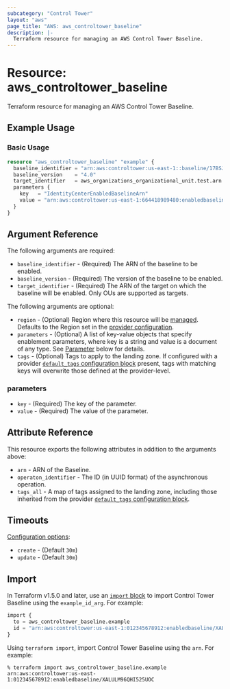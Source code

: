 ```yaml
---
subcategory: "Control Tower"
layout: "aws"
page_title: "AWS: aws_controltower_baseline"
description: |-
  Terraform resource for managing an AWS Control Tower Baseline.
---
```


# Resource: aws_controltower_baseline

Terraform resource for managing an AWS Control Tower Baseline.

## Example Usage

### Basic Usage

```terraform
resource "aws_controltower_baseline" "example" {
  baseline_identifier = "arn:aws:controltower:us-east-1::baseline/17BSJV3IGJ2QSGA2"
  baseline_version    = "4.0"
  target_identifier   = aws_organizations_organizational_unit.test.arn
  parameters {
    key   = "IdentityCenterEnabledBaselineArn"
    value = "arn:aws:controltower:us-east-1:664418989480:enabledbaseline/XALULM96QHI525UOC"
  }
}
```

## Argument Reference

The following arguments are required:

* `baseline_identifier` - (Required) The ARN of the baseline to be enabled.
* `baseline_version` - (Required) The version of the baseline to be enabled.
* `target_identifier` - (Required) The ARN of the target on which the baseline will be enabled. Only OUs are supported as targets.

The following arguments are optional:

* `region` - (Optional) Region where this resource will be [managed](https://docs.aws.amazon.com/general/latest/gr/rande.html#regional-endpoints). Defaults to the Region set in the [provider configuration](https://registry.terraform.io/providers/hashicorp/aws/latest/docs#aws-configuration-reference).
* `parameters` - (Optional) A list of key-value objects that specify enablement parameters, where key is a string and value is a document of any type. See [Parameter](#parameters) below for details.
* `tags` - (Optional) Tags to apply to the landing zone. If configured with a provider [`default_tags` configuration block](https://registry.terraform.io/providers/hashicorp/aws/latest/docs#default_tags-configuration-block) present, tags with matching keys will overwrite those defined at the provider-level.

### parameters

* `key` - (Required) The key of the parameter.
* `value` - (Required) The value of the parameter.

## Attribute Reference

This resource exports the following attributes in addition to the arguments above:

* `arn` - ARN of the Baseline.
* `operaton_identifier` - The ID (in UUID format) of the asynchronous operation.
* `tags_all` - A map of tags assigned to the landing zone, including those inherited from the provider [`default_tags` configuration block](https://registry.terraform.io/providers/hashicorp/aws/latest/docs#default_tags-configuration-block).

## Timeouts

[Configuration options](https://developer.hashicorp.com/terraform/language/resources/syntax#operation-timeouts):

* `create` - (Default `30m`)
* `update` - (Default `30m`)

## Import

In Terraform v1.5.0 and later, use an [`import` block](https://developer.hashicorp.com/terraform/language/import) to import Control Tower Baseline using the `example_id_arg`. For example:

```terraform
import {
  to = aws_controltower_baseline.example
  id = "arn:aws:controltower:us-east-1:012345678912:enabledbaseline/XALULM96QHI525UOC"
}
```

Using `terraform import`, import Control Tower Baseline using the `arn`. For example:

```console
% terraform import aws_controltower_baseline.example arn:aws:controltower:us-east-1:012345678912:enabledbaseline/XALULM96QHI525UOC
```

